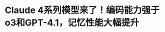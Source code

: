 <!DOCTYPE html>
<html lang="zh-CN">

<head>
    
<title>Claude 4系列模型来了！编码能力强于o3和GPT-4.1，记忆性能大幅提升_腾讯新闻</title>
<meta name="keywords" content="gpt-4.1,claude,openai,gpt,opus,sonnet,ant,编码,编程">
<meta name="description" content="当地时间5月22日消息，人工智能初创公司Anthropic在美国旧金山举办的首届开发者大会中发布两款Claude 4模型—Claude Opus 4和Claude Sonnet 4。      其中....">
<meta name="author" content="腾讯网">
<meta name="copyright" content="Copyright 1998 - 2025 Tencent. All Rights Reserved">
<meta property="og:type" content="news" />

<meta property="og:title" content="Claude 4系列模型来了！编码能力强于o3和GPT-4.1，记忆性能大幅提升_腾讯新闻" />
<meta property="og:description" content="当地时间5月22日消息，人工智能初创公司Anthropic在美国旧金山举办的首届开发者大会中发布两款Claude 4模型—Claude Opus 4和Claude Sonnet 4。      其中...." />
<meta property="og:url" content="https://news.qq.com/rain/a/20250523A01FEI00" />
<meta property="og:image" content="https://inews.gtimg.com/om_ls/OlQjplewLHJxX4PjglBckXUiMWguzrDo9ERoGYdU7b9lcAA_640330/0" />
<meta property="article:author" content="腾讯科技" />
<meta property="article:published_time" content="2025-05-23 06:54:24" />
<meta property="category" content="tech" />

<meta name="baidu-site-verification" content="jJeIJ5X7pP" />
    <meta charset="utf-8" />
<meta http-equiv="X-UA-Compatible" content="IE=Edge" />
<meta name="viewport" content="width=device-width, initial-scale=1, shrink-to-fit=no" />
<link rel="dns-prefetch" href="mat1.gtimg.com">
<link rel="dns-prefetch" href="i.news.qq.com">
<link rel="shortcut icon" href="https://mat1.gtimg.com/qqcdn/qqindex2021/favicon.ico">
<script nomodule="true" src="https://mat1.gtimg.com/qqcdn/qqindex2021/common-static/20240515201444/core3-37-1.min.js"></script>
<script>
  try {
    if (!window.IntersectionObserver) {
      var observerScript = document.createElement('script');
      observerScript.src = "https://mat1.gtimg.com/qqcdn/qqindex2021/common-static/20241024141058/intersection-observer-polyfill.js";
      document.head.appendChild(observerScript);
    }
  } catch (error) {}
</script>

<script>
  try {
    if (!Element.prototype.scrollTo) {
      var scrollScript = document.createElement('script');
      scrollScript.src = "https://mat1.gtimg.com/qqcdn/qqindex2021/common-static/20241025153001/scroll-behavior-polyfill.js";
      document.head.appendChild(scrollScript);
    }
  } catch (error) {}
</script>
<script>
  try {
    if ('scrollRestoration' in window.history) {
      window.history.scrollRestoration = 'manual';
    }
    window.isPcClient = Boolean(window.electron) && (
      window.navigator.userAgent.indexOf('pc-client') > 0 ||
      window.navigator.userAgent.indexOf('TencentNews') > 0
    );
  } catch {}
</script>
<script>
  try {
    if (window.isPcClient) {
      var bodyStyle = document.createElement('style');
      bodyStyle.innerText = 'body{ zoom: 0.95 }';
      document.head.appendChild(bodyStyle);
    }
  } catch {}
</script>
<script>
  window.DATA = {"url":"https://view.inews.qq.com/a/20250523A01FEI00","article_id":"20250523A01FEI00","article_type":"0","title":"Claude 4系列模型来了！编码能力强于o3和GPT-4.1，记忆性能大幅提升","desc":"当地时间5月22日消息，人工智能初创公司Anthropic在美国旧金山举办的首届开发者大会中发布两款Claude 4模型—Claude Opus 4和Claude Sonnet 4。      其中....","iNewsRecommendLevel":1,"abstract":"当地时间5月22日消息，人工智能初创公司Anthropic在美国旧金山举办的首届开发者大会中发布两款Claude 4模型—Claude Opus 4和Claude Sonnet 4。      其中....","catalog1":"tech","ad_channel_sign":"tech","introduction":"","media":"腾讯科技","media_id":"5540552","pubtime":"2025-05-23 06:54:24","comment_id":"8414112134","political":0,"cmsId":"20250523A01FEI00","cms_id":"20250523A01FEI00","closeAllAd":0,"closeAllFavorite":false,"originContent":{"directory":{"ai_list":null,"enable":1,"list":[{"desc":"推理革命重塑人工智能格局","link":"HPOS_0","sub_list":null},{"desc":"双模式架构平衡速度与深度","link":"HPOS_1","sub_list":null},{"desc":"升级Claude Code功能","link":"HPOS_2","sub_list":null},{"desc":"安全措施更为严格","link":"HPOS_3","sub_list":null}]},"key_points_show":["人工智能初创公司Anthropic发布Claude 4系列模型，具备分析大型数据集、执行长期任务和采取复杂行动的能力。","Claude Opus 4和Claude Sonnet 4分别面向付费和免费用户开放，针对编程任务进行了优化。","其中，Claude Opus 4在编码能力测试中获得72.5%的成绩，超越OpenAI的Codex和GPT-4.1。","此外，Claude 4系列模型在记忆性能方面取得重大突破，具备从文档提取关键信息、创建摘要文档的能力。","Anthropic正针对Claude Code功能进行升级，以实现与集成开发环境(IDE)的深度整合。"],"text":"\u003cdiv class=\"rich_media_content\"\u003e\u003c!--VIDEO_0--\u003e\u003cp type=\"desc\" style=\"color: rgb(136, 136, 136); font-size: 13px; line-height: 14px; margin-bottom: 22px; margin-top: 8px; text-align: center\"\u003eAI字幕快享版丨Anthropic首届开发者大会全程回放：Claude 4又给程序员提效了\u003c/p\u003e\u003cp\u003e\u003c!--AIPOS_0--\u003e当地时间5月22日消息，人工智能初创公司Anthropic在美国旧金山举办的首届开发者大会中发布两款Claude 4模型——Claude Opus 4和Claude Sonnet 4。\u003c/p\u003e\u003cp\u003e其中，Claude 4 Opus向付费Claude订阅用户开放，Claude Sonnet 4向免费和付费用户开放。\u003c/p\u003e\u003cp\u003e\u003c!--AIPOS_1--\u003eClaude 4系列模型具备分析大型数据集、执行长期任务和采取复杂行动的能力。这两款模型都针对编程任务进行了优化，非常适合编写和编辑代码。\u003c/p\u003e\u003cp\u003e在生产力赋能方面，Claude Opus 4通过深度学习用户风格特征，正在重构人机协作范式。该公司首席产品官迈克·克雷格透露，Claude Opus 4写作助手功能已突破技术瓶颈：“Opus 4的写作输出与本人风格具备不可区分性，目前完成了我90%的专业写作任务。” \u003c/p\u003e\u003cp\u003e\u003c!--AIPOS_2--\u003e在测试中，旗舰模型Claude Opus 4在测试中保持了近7个小时对复杂开源重构项目的专注能力。这项突破性进展标志着，\u003c!--SECURE_LINK_BEGIN_0--\u003e人工智能\u003c!--SECURE_LINK_END_0--\u003e从快速响应工具转变为能处理全天候项目的真正协作伙伴。\u003c/p\u003e\u003cp\u003e这项技术突破意义深远：\u003cstrong\u003e人工智能系统已具备承接从概念设计到完整落地的复杂软件工程项目能力，可在整个工作周期内保持上下文连贯性和专注度。\u003c/strong\u003e\u003c/p\u003e\u003cp data-exeditor-arbitrary-box=\"image-box\"\u003e\u003c!--IMG_0--\u003e\u003c/p\u003e\u003cp\u003eAnthropic联合创始人、首席科学家贾里德·卡普兰对此表示，该公司从去年底已停止对聊天机器人领域的投入，转而将研发资源集中投向提升Claude模型执行复杂任务的专业能力。 \u003c/p\u003e\u003cp\u003eClaude Sonnet 4作为Sonnet 3.7的“即插即用替代品”，在编码和数学方面相较于Anthropic之前的模型有所改进，并且能更精准地遵循指令。\u003c/p\u003e\u003cp style=\"text-align: center\" data-exeditor-arbitrary-box=\"image-box\"\u003e\u003c!--IMG_1--\u003e\u003c/p\u003e\u003cp data-exeditor-arbitrary-box=\"image-box\"\u003e\u003c!--IMG_2--\u003e\u003c/p\u003e\u003cp style=\"text-align: center\" class=\"qqnews_image_desc\"\u003e\u003cspan style=\"font-size: 14px\"\u003e\u003cspan style=\"color: rgb(102, 102, 102)\"\u003eClaude 4系列模型在编码与推理任务中的表现全面超越竞争对手 \u003c/span\u003e\u003c/span\u003e\u003c/p\u003e\u003cp\u003eAnthropic表示，Claude Opus 4模型在评估编码能力的SWE-Bench Verified基准测试中获得72.5%的成绩，超越\u003c!--SECURE_LINK_BEGIN_1--\u003eOpenAI\u003c!--SECURE_LINK_END_1--\u003e新发布的Codex，并且远超今年4月发布的GPT-4.1（当时得分为54.6%），这一突破性进展让Anthropic在竞争白热化的人工智能领域占据了重要位置。\u003c!--MID_AD_0--\u003e\u003c!--EOP_0--\u003e\u003c/p\u003e\u003c!--MID_ARTICLE_AD_0--\u003e\u003c!--PARAGRAPH_0--\u003e\u003cp\u003e此外，Anthropic还显著减少了模型在完成任务时试图走捷径或利用漏洞的行为。在某类AI智能体任务上，模型特别容易走捷径，但这次的两款新模型发生此类行为的概率，比Sonnet 3.7要低65%。\u003c/p\u003e\u003cp\u003e不过需要客观看待的是，技术优势具有领域局限性—虽然Claude Opus 4在编程能力测试中同时领先于谷歌的Gemini 2.5 Pro和OpenAI的o3及GPT-4.1，但在衡量多模态理解能力的MMMU评估，以及涉及博士级生物、物理、化学等学科难题的GPQA Diamond测试中，仍未突破OpenAI o3模型保持的领先水平。\u003c!--MID_AD_1--\u003e\u003c!--EOP_1--\u003e\u003c/p\u003e\u003c!--MID_ARTICLE_AD_1--\u003e\u003c!--PARAGRAPH_1--\u003e\u003cp\u003e\u003cstrong\u003e这反映出当前AI技术发展呈现明显的专业化分野特征，不同模型在不同应用场景下各有所长。\u003c/strong\u003e\u003c/p\u003e\u003cp\u003eClaude 4系列模型在Amazon Bedrock及Google Vertex AI平台上的收费标准如下：Opus 4每百万Token（输入/输出）收费为15美元/75美元，Sonnet 4为3美元/15美元。\u003c/p\u003e\u003ch2\u003e\u003c!--HPOS_0--\u003e\u003cstrong\u003e推理革命重塑人工智能格局\u003c/strong\u003e\u003c/h2\u003e\u003cp\u003e\u003c!--AIPOS_3--\u003e2025年人工智能产业全面转向推理模型开发。这些系统不仅仅是简单匹配训练数据模式，在回应前会系统化处理问题，通过模拟类人思维过程完成思考。\u003c/p\u003e\u003cp\u003eOpenAI于2024年12月通过”o”系列模型率先启动这场变革，随后谷歌推出具备实验性“深度思考”功能的Gemini 2.5 Pro5。\u003c!--VERTICAL_CARD_BEGIN_0--\u003eDeepSeek\u003c!--VERTICAL_CARD_END_0--\u003e的R1模型则以卓越问题解决能力和价格优势异军突起，意外抢占市场份额。\u003c/p\u003e\u003cp\u003e此次转型标志着人工智能应用范式的根本性进化。据Poe《2025春季AI模型使用趋势报告》显示，推理模型使用率在4个月内激增5倍，占所有AI交互比例从2%跃升至10%。用户正将人工智能视为复杂问题的思维伙伴，而非基础问答工具。\u003c/p\u003e\u003cp data-exeditor-arbitrary-box=\"image-box\"\u003e\u003c!--IMG_3--\u003e\u003c/p\u003e\u003cp style=\"text-align: center\" class=\"qqnews_image_desc\"\u003e\u003cspan style=\"font-size: 14px\"\u003e\u003cspan style=\"color: rgb(102, 102, 102)\"\u003e随着新型AI模型激发用户兴趣，2025年初推理类会话占比急剧攀升\u003c/span\u003e\u003c/span\u003e\u003c/p\u003e\u003cp\u003eClaude新模型通过将工具使用直接整合至推理过程实现突破。这种同步研究与推理的方式，相较传统系统先收集信息后分析的流程，更接近人类认知模式。在推理过程中暂停、获取数据并整合新发现的机制，创造了更自然高效的问题解决体验。\u003c/p\u003e\u003ch2\u003e\u003c!--HPOS_1--\u003e\u003cstrong\u003e双模式架构平衡速度与深度\u003c/strong\u003e\u003c/h2\u003e\u003cp\u003eAnthropic通过混合方法解决了人工智能用户体验中的长期痛点。\u003c/p\u003e\u003cp\u003eClaude 4系列模型在简单查询中提供近即时响应，对复杂问题则启动深度思考模式成功消除了早期推理模型在处理基础问题时产生的延迟卡顿。\u003c/p\u003e\u003cp\u003e这种双模式功能既保留了用户期待的即时交互体验，又能在需要时释放深度分析能力。系统根据任务复杂性动态分配算力资源，实现了早期推理模型难以企及的平衡状态。\u003c/p\u003e\u003cp\u003e记忆持久性是Claude 4系列的另一重大突破。这两款模型具备从文档提取关键信息、创建摘要文档的能力，并在获得授权后实现跨会话知识延续。\u003c/p\u003e\u003cp\u003e\u003cstrong\u003e此项能力攻克了长期制约AI应用的“记忆缺失”难题，使AI在需要持续数日或数周上下文关联的长期项目中真正发挥作用。\u003c/strong\u003e\u003c/p\u003e\u003cp\u003e这种技术实现方式与人类专家开发知识管理系统的方式类似，人工智能会自动将信息整理成适合未来检索的结构化格式。通过这种方式，Claude 4系列模型能够在长时间的互动过程中不断深化对复杂领域的理解。\u003c/p\u003e\u003cp data-exeditor-arbitrary-box=\"image-box\"\u003e\u003c!--IMG_4--\u003e\u003c/p\u003e\u003cp\u003e数月前，Anthropic在直播时演示Claude 3.7 Sonnet在《精灵宝可梦红》中的表现，致力于解决复杂任务场景下AI决策逻辑的理解与引导问题，这一探索对推进智能体技术具有关键意义。据该公司披露，Claude 4 Opus在《精灵宝可梦》游戏场景中展现出显著的迭代优势：以代理模式持续运行时长从初代的45分钟提升至24小时。\u003c!--MID_AD_2--\u003e\u003c!--EOP_2--\u003e\u003c/p\u003e\u003c!--MID_ARTICLE_AD_2--\u003e\u003c!--PARAGRAPH_2--\u003e\u003cp\u003e对比前代产品，Claude 4 Opus在长期记忆与任务规划维度实现突破：当识别到关卡需特定能力时，模型可通过为期两天的自主能力迭代再继续推进游戏。这证明了Claude 4 Opus在任务连贯性维持方面的技术跃升，为复杂工作流自动化场景提供了重要技术验证。\u003c/p\u003e\u003ch2\u003e\u003c!--HPOS_2--\u003e\u003cstrong\u003e升级Claude Code功能\u003c/strong\u003e\u003c/h2\u003e\u003cp\u003e为使模型更贴近程序员使用需求，Anthropic正在针对Claude Code功能进行升级。Claude Code允许开发者通过终端直接运行Anthropic模型执行特定任务，现已实现与集成开发环境（IDE）的深度整合，并推出软件开发工具包（SDK），使开发人员能将其与第三方应用程序对接。\u003c/p\u003e\u003cp\u003eAnthropic还发布了针对Microsoft VS Code、JetBrains系列IDE及GitHub的Claude Code扩展程序与连接器。其中GitHub连接器允许开发人员标记Claude Code以响应代码审查者的反馈意见，同时支持尝试修复代码中的错误或实施其他类型的自动化修改。\u003c!--MID_AD_3--\u003e\u003c!--EOP_3--\u003e\u003c/p\u003e\u003c!--MID_ARTICLE_AD_3--\u003e\u003c!--PARAGRAPH_3--\u003e\u003cp\u003eAI模型在生成高质量软件代码方面仍面临挑战。这类代码生成工具常因编程逻辑理解等核心能力的不足，导致生成的代码存在安全漏洞或错误。然而其提升编码效率的潜力，正推动企业和开发者加速将其融入工作流程。Anthropic对此有着清醒认知，并承诺将加快模型迭代频率。\u003c/p\u003e\u003cp\u003e这家AI初创公司在公告草案中表示：\u0026#34;我们正在转向更高频的模型更新节奏，通过持续不断的优化流，加快突破性功能落地客户侧的速度。这种模式通过持续优化增强模型能力，将助力用户保持技术领先地位。\u0026#34;\u003c/p\u003e\u003ch2\u003e\u003c!--HPOS_3--\u003e\u003cstrong\u003e安全措施更为严格\u003c/strong\u003e\u003c/h2\u003e\u003cp style=\"text-align: center\" class=\"qqnews_image_desc\"\u003e\u003cspan style=\"font-size: 14px\"\u003e\u003cspan style=\"color: rgb(102, 102, 102)\"\u003e\u003c!--IMG_5--\u003eAnthropic联合创始人、首席科学家贾里德·卡普兰\u003c/span\u003e\u003c/span\u003e\u003c/p\u003e\u003cp\u003eAnthropic联合创始人、首席科学家贾里德·卡普兰表示，在内部测试中，Claude Opus 4在指导新手制造生物武器方面比以往模型更为有效。他表示：“你可以尝试合成类似新冠或更危险版本的流感病毒—基本上，我们的模型表明这可能是可能的。”\u003c/p\u003e\u003cp\u003e\u003c!--AIPOS_4--\u003e正因为如此，Claude Opus 4是在比以往任何Anthropic模型都更严格的安全措施下发布的。这些措施—在内部称为人工智能安全等级3或“ASL-3”——用于对具备基础 STEM（科学、技术、工程和数学）背景的个人。在他们获取、制造或部署涉及化学、生物或核武器相关能力的AI系统时，Anthropic将会采取措施加以限制，以检测和拒绝特定类型的有害行为。（文/腾讯科技特约编译 无忌）\u003c!--MID_AD_4--\u003e\u003c!--EOP_4--\u003e\u003c/p\u003e\u003c!--MID_ARTICLE_AD_4--\u003e\u003c!--PARAGRAPH_4--\u003e\u003cdiv type=\"x-list_link\" class=\"qqnews_list_link\" style=\"background-color: #F7F7F7; border-radius: 5px; margin-bottom: 24px; padding: 20px 16px 24px 16px; position: relative; text-align: left\"\u003e\u003cdiv style=\"margin-bottom: 20px\"\u003e\u003cspan style=\"background-image: url(\u0026#39;https://new.inews.gtimg.com/tnews/1d01add9-7272-4aa6-8fa3-af6beaeb5038/icon-day.png\u0026#39;); background-size: cover; display: inline-block; height: 18px; margin-right: 2px; position: relative; top: 3px; width: 18px\"\u003e\u003c/span\u003e\u003cspan style=\"font-size: 16px; font-weight: 600; letter-spacing: 0px; line-height: 16px; text-align: justified\"\u003e相关阅读\u003c/span\u003e\u003c/div\u003e\u003cp class=\"link_list\"\u003e\u003c!--LINK_0--\u003e\u003c/p\u003e\u003c/div\u003e\u003cdiv powered-by=\"qqnews_ex-editor\"\u003e\u003c/div\u003e\u003cstyle\u003e.rich_media_content{--news-tabel-th-night-color: #444444;--news-font-day-color: #333;--news-font-night-color: #d9d9d9;--news-bottom-distance: 22px}.rich_media_content p:not([data-exeditor-arbitrary-box=image-box]){letter-spacing:.5px;line-height:30px;margin-bottom:var(--news-bottom-distance);word-wrap:break-word}.rich_media_content{color:var(--news-font-day-color);font-size:18px}@media(prefers-color-scheme:dark){body:not([data-weui-theme=light]):not([dark-mode-disable=true]) .rich_media_content p:not([data-exeditor-arbitrary-box=image-box]){letter-spacing:.5px;line-height:30px;margin-bottom:var(--news-bottom-distance);word-wrap:break-word}body:not([data-weui-theme=light]):not([dark-mode-disable=true]) .rich_media_content{color:var(--news-font-night-color)}}.data_color_scheme_dark .rich_media_content p:not([data-exeditor-arbitrary-box=image-box]){letter-spacing:.5px;line-height:30px;margin-bottom:var(--news-bottom-distance);word-wrap:break-word}.data_color_scheme_dark .rich_media_content{color:var(--news-font-night-color)}.data_color_scheme_dark .rich_media_content{font-size:18px}.rich_media_content p[data-exeditor-arbitrary-box=image-box]{margin-bottom:11px}.rich_media_content\u003ediv:not(.qnt-video),.rich_media_content\u003esection{margin-bottom:var(--news-bottom-distance)}.rich_media_content hr{margin-bottom:var(--news-bottom-distance)}.rich_media_content .link_list{margin:0;margin-top:20px;min-height:0!important}.rich_media_content blockquote{background:#f9f9f9;border-left:6px solid #ccc;margin:1.5em 10px;padding:.5em 10px}.rich_media_content blockquote p{margin-bottom:0!important}.data_color_scheme_dark .rich_media_content blockquote{background:#323232}@media(prefers-color-scheme:dark){body:not([data-weui-theme=light]):not([dark-mode-disable=true]) .rich_media_content blockquote{background:#323232}}.rich_media_content ol[data-ex-list]{--ol-start: 1;--ol-list-style-type: decimal;list-style-type:none;counter-reset:olCounter calc(var(--ol-start,1) - 1);position:relative}.rich_media_content ol[data-ex-list]\u003eli\u003e:first-child::before{content:counter(olCounter,var(--ol-list-style-type)) '. ';counter-increment:olCounter;font-variant-numeric:tabular-nums;display:inline-block}.rich_media_content ul[data-ex-list]{--ul-list-style-type: circle;list-style-type:none;position:relative}.rich_media_content ul[data-ex-list].nonUnicode-list-style-type\u003eli\u003e:first-child::before{content:var(--ul-list-style-type) ' ';font-variant-numeric:tabular-nums;display:inline-block;transform:scale(0.5)}.rich_media_content ul[data-ex-list].unicode-list-style-type\u003eli\u003e:first-child::before{content:var(--ul-list-style-type) ' ';font-variant-numeric:tabular-nums;display:inline-block;transform:scale(0.8)}.rich_media_content ol:not([data-ex-list]){padding-left:revert}.rich_media_content ul:not([data-ex-list]){padding-left:revert}.rich_media_content table{display:table;border-collapse:collapse;margin-bottom:var(--news-bottom-distance)}.rich_media_content table th,.rich_media_content table td{word-wrap:break-word;border:1px solid #ddd;white-space:nowrap;padding:2px 5px}.rich_media_content table th{font-weight:700;background-color:#f0f0f0;text-align:left}.rich_media_content table p{margin-bottom:0!important}.data_color_scheme_dark .rich_media_content table th{background:var(--news-tabel-th-night-color)}@media(prefers-color-scheme:dark){body:not([data-weui-theme=light]):not([dark-mode-disable=true]) .rich_media_content table th{background:var(--news-tabel-th-night-color)}}.rich_media_content .qqnews_image_desc,.rich_media_content p[type=om-image-desc]{line-height:20px!important;text-align:center!important;font-size:14px!important;color:#666!important}.rich_media_content div[data-exeditor-arbitrary-box=wrap]:not([data-exeditor-arbitrary-box-special-style]){max-width:100%}.rich_media_content .qqnews-content{--wmfont: 0;--wmcolor: transparent;font-size:var(--wmfont);color:var(--wmcolor);line-height:var(--wmfont)!important;margin-bottom:var(--wmfont)!important}.rich_media_content .qqnews_sign_emphasis{background:#f7f7f7}.rich_media_content .qqnews_sign_emphasis ol{word-wrap:break-word;border:none;color:#5c5c5c;line-height:28px;list-style:none;margin:14px 0 6px;padding:16px 15px 4px}.rich_media_content .qqnews_sign_emphasis p{margin-bottom:12px!important}.rich_media_content .qqnews_sign_emphasis ol\u003eli\u003ep{padding-left:30px}.rich_media_content .qqnews_sign_emphasis ol\u003eli{list-style:none}.rich_media_content .qqnews_sign_emphasis ol\u003eli\u003ep:first-child::before{margin-left:-30px;content:counter(olCounter,decimal) ''!important;counter-increment:olCounter!important;font-variant-numeric:tabular-nums!important;background:#37f;border-radius:2px;color:#fff;font-size:15px;font-style:normal;text-align:center;line-height:18px;width:18px;height:18px;margin-right:12px;position:relative;top:-1px}.data_color_scheme_dark .rich_media_content .qqnews_sign_emphasis{background:#262626}.data_color_scheme_dark .rich_media_content .qqnews_sign_emphasis ol\u003eli\u003ep{color:#a9a9a9}@media(prefers-color-scheme:dark){body:not([data-weui-theme=light]):not([dark-mode-disable=true]) .rich_media_content .qqnews_sign_emphasis{background:#262626}body:not([data-weui-theme=light]):not([dark-mode-disable=true]) .rich_media_content .qqnews_sign_emphasis ol\u003eli\u003ep{color:#a9a9a9}}.rich_media_content h1,.rich_media_content h2,.rich_media_content h3,.rich_media_content h4,.rich_media_content h5,.rich_media_content h6{margin-bottom:var(--news-bottom-distance);font-weight:700}.rich_media_content h1{font-size:20px}.rich_media_content h2,.rich_media_content h3{font-size:19px}.rich_media_content h4,.rich_media_content h5,.rich_media_content h6{font-size:18px}.rich_media_content li:empty{display:none}.rich_media_content ul,.rich_media_content ol{margin-bottom:var(--news-bottom-distance)}.rich_media_content div\u003ep:only-child{margin-bottom:0!important}.rich_media_content .cms-cke-widget-title-wrap p{margin-bottom:0!important}\u003c/style\u003e\u003c/div\u003e","version":"v2"},"originAttribute":{"IMG_0":{"bigOrigUrl":"https://inews.gtimg.com/news_bt/OOIvXI4oqHAxo8cszeNhCjqaOlA53UeYXl_0oi0HOIbtsAA/0","compressUrl":"https://inews.gtimg.com/news_bt/OOIvXI4oqHAxo8cszeNhCjqaOlA53UeYXl_0oi0HOIbtsAA/641","desc":"","fullPic":"1","height":421,"imgurl0":"https://inews.gtimg.com/news_bt/OOIvXI4oqHAxo8cszeNhCjqaOlA53UeYXl_0oi0HOIbtsAA/0","imgurl1000":"https://inews.gtimg.com/news_bt/OOIvXI4oqHAxo8cszeNhCjqaOlA53UeYXl_0oi0HOIbtsAA/1000","islong":0,"origUrl":"https://inews.gtimg.com/news_bt/OOIvXI4oqHAxo8cszeNhCjqaOlA53UeYXl_0oi0HOIbtsAA/641","size":117,"style":"display: inline-block; max-width: 100%; width: 1470px","thumb":"https://inews.gtimg.com/news_bt/OOIvXI4oqHAxo8cszeNhCjqaOlA53UeYXl_0oi0HOIbtsAA_181x181s/0","url":"https://inews.gtimg.com/news_bt/OOIvXI4oqHAxo8cszeNhCjqaOlA53UeYXl_0oi0HOIbtsAA/641","width":641},"IMG_1":{"bigOrigUrl":"https://inews.gtimg.com/news_bt/OkJEVPeeGew0dD1H00qRKqmS4FpJAeCeTgLyV5tgTraF4AA/0","compressUrl":"https://inews.gtimg.com/news_bt/OkJEVPeeGew0dD1H00qRKqmS4FpJAeCeTgLyV5tgTraF4AA/641","desc":"","fullPic":"1","height":641,"imgurl0":"https://inews.gtimg.com/news_bt/OkJEVPeeGew0dD1H00qRKqmS4FpJAeCeTgLyV5tgTraF4AA/0","imgurl1000":"https://inews.gtimg.com/news_bt/OkJEVPeeGew0dD1H00qRKqmS4FpJAeCeTgLyV5tgTraF4AA/1000","islong":0,"origUrl":"https://inews.gtimg.com/news_bt/OkJEVPeeGew0dD1H00qRKqmS4FpJAeCeTgLyV5tgTraF4AA/641","size":388,"style":"display: inline-block; max-width: 100%; width: 1080px","thumb":"https://inews.gtimg.com/news_bt/OkJEVPeeGew0dD1H00qRKqmS4FpJAeCeTgLyV5tgTraF4AA_181x181s/0","url":"https://inews.gtimg.com/news_bt/OkJEVPeeGew0dD1H00qRKqmS4FpJAeCeTgLyV5tgTraF4AA/641","width":641},"IMG_2":{"bigOrigUrl":"https://inews.gtimg.com/news_bt/OdkGDGURbED_XgL7u5RQQALrM4v_fnNsBidMqnKVf54MEAA/0","compressUrl":"https://inews.gtimg.com/news_bt/OdkGDGURbED_XgL7u5RQQALrM4v_fnNsBidMqnKVf54MEAA/641","desc":"","fullPic":"1","height":385,"imgurl0":"https://inews.gtimg.com/news_bt/OdkGDGURbED_XgL7u5RQQALrM4v_fnNsBidMqnKVf54MEAA/0","imgurl1000":"https://inews.gtimg.com/news_bt/OdkGDGURbED_XgL7u5RQQALrM4v_fnNsBidMqnKVf54MEAA/1000","islong":0,"origUrl":"https://inews.gtimg.com/news_bt/OdkGDGURbED_XgL7u5RQQALrM4v_fnNsBidMqnKVf54MEAA/641","size":373,"style":"display: inline-block; max-width: 100%; width: 1800px","thumb":"https://inews.gtimg.com/news_bt/OdkGDGURbED_XgL7u5RQQALrM4v_fnNsBidMqnKVf54MEAA_181x181s/0","url":"https://inews.gtimg.com/news_bt/OdkGDGURbED_XgL7u5RQQALrM4v_fnNsBidMqnKVf54MEAA/641","width":641},"IMG_3":{"bigOrigUrl":"https://inews.gtimg.com/news_bt/OSI2vQaC1thCCWYKJy88XW8oEV0EqDhQoa4Em7seZ8m7QAA/0","compressUrl":"https://inews.gtimg.com/news_bt/OSI2vQaC1thCCWYKJy88XW8oEV0EqDhQoa4Em7seZ8m7QAA/641","desc":"","fullPic":"1","height":351,"imgurl0":"https://inews.gtimg.com/news_bt/OSI2vQaC1thCCWYKJy88XW8oEV0EqDhQoa4Em7seZ8m7QAA/0","imgurl1000":"https://inews.gtimg.com/news_bt/OSI2vQaC1thCCWYKJy88XW8oEV0EqDhQoa4Em7seZ8m7QAA/1000","islong":0,"origUrl":"https://inews.gtimg.com/news_bt/OSI2vQaC1thCCWYKJy88XW8oEV0EqDhQoa4Em7seZ8m7QAA/641","size":79,"style":"display: inline-block; max-width: 100%; width: 1226px","thumb":"https://inews.gtimg.com/news_bt/OSI2vQaC1thCCWYKJy88XW8oEV0EqDhQoa4Em7seZ8m7QAA_181x181s/0","url":"https://inews.gtimg.com/news_bt/OSI2vQaC1thCCWYKJy88XW8oEV0EqDhQoa4Em7seZ8m7QAA/641","width":641},"IMG_4":{"bigOrigUrl":"https://inews.gtimg.com/news_bt/OLM-LO_Ke0y_-RYUYAAoPrMuC6COIvhObkaA41_NdLgqsAA/0","compressUrl":"https://inews.gtimg.com/news_bt/OLM-LO_Ke0y_-RYUYAAoPrMuC6COIvhObkaA41_NdLgqsAA/641","desc":"","fullPic":"1","height":706,"imgurl0":"https://inews.gtimg.com/news_bt/OLM-LO_Ke0y_-RYUYAAoPrMuC6COIvhObkaA41_NdLgqsAA/0","imgurl1000":"https://inews.gtimg.com/news_bt/OLM-LO_Ke0y_-RYUYAAoPrMuC6COIvhObkaA41_NdLgqsAA/1000","islong":0,"origUrl":"https://inews.gtimg.com/news_bt/OLM-LO_Ke0y_-RYUYAAoPrMuC6COIvhObkaA41_NdLgqsAA/641","size":533,"style":"display: inline-block; max-width: 100%; width: 1252px","thumb":"https://inews.gtimg.com/news_bt/OLM-LO_Ke0y_-RYUYAAoPrMuC6COIvhObkaA41_NdLgqsAA_181x181s/0","url":"https://inews.gtimg.com/news_bt/OLM-LO_Ke0y_-RYUYAAoPrMuC6COIvhObkaA41_NdLgqsAA/641","width":641},"IMG_5":{"bigOrigUrl":"https://inews.gtimg.com/news_bt/OzQqysl1RdO8gQBqGQy7AKksiK7yk-3Agau5rwOQn77t0AA/0","compressUrl":"https://inews.gtimg.com/news_bt/OzQqysl1RdO8gQBqGQy7AKksiK7yk-3Agau5rwOQn77t0AA/641","desc":"","fullPic":"1","height":355,"imgurl0":"https://inews.gtimg.com/news_bt/OzQqysl1RdO8gQBqGQy7AKksiK7yk-3Agau5rwOQn77t0AA/0","imgurl1000":"https://inews.gtimg.com/news_bt/OzQqysl1RdO8gQBqGQy7AKksiK7yk-3Agau5rwOQn77t0AA/1000","islong":0,"origUrl":"https://inews.gtimg.com/news_bt/OzQqysl1RdO8gQBqGQy7AKksiK7yk-3Agau5rwOQn77t0AA/641","size":103,"style":"display: inline-block; max-width: 100%; width: 1468px","thumb":"https://inews.gtimg.com/news_bt/OzQqysl1RdO8gQBqGQy7AKksiK7yk-3Agau5rwOQn77t0AA_181x181s/0","url":"https://inews.gtimg.com/news_bt/OzQqysl1RdO8gQBqGQy7AKksiK7yk-3Agau5rwOQn77t0AA/641","width":641},"LINK_0":{"articletype":"0","enable":"1","id":"20250523A01CLN00","showTitle":"地表最强编程AI诞生！Claude 4连续自动编程7小时，实测细节惊艳程序员","timestamp":1747952332,"title":"地表最强编程AI诞生！Claude 4连续自动编程7小时，实测细节惊艳程序员","url":"https://view.inews.qq.com/a/20250523A01CLN00"},"VERTICAL_CARD_BEGIN_0":{"a_version":"21_android_7.4.57","desc":"DeepSeek","detail_url":"qqnews://article_9528?act=ai_chat\u0026vertical_card_type=ai\u0026vertical_card_desc=DeepSeek\u0026a_version=21_android_7.4.57\u0026i_version=11.0_qqnews_7.4.70","i_version":"11.0_qqnews_7.4.70","previous_context":"模式，在回应前会系统化处理问题，通过模拟类人思维过程完成思考。OpenAI于2024年12月通过”o”系列模型率先启动这场变革，随后谷歌推出具备实验性“深度思考”功能的Gemini 2.5 Pro5。","subsequent_context":"的R1模型则以卓越问题解决能力和价格优势异军突起，意外抢占市场份额。此次转型标志着人工智能应用范式的根本性进化。据Poe《2025春季AI模型使用趋势报告》显示，推理模型使用率在4个月内激增5倍，占所","type":"ai","url":"qqnews://article_9528?act=ai_chat\u0026vertical_card_type=ai\u0026vertical_card_desc=DeepSeek\u0026jumpinfo=%7B%22scene%22%3A%22algo_scribe_words%22%2C%22sentence%22%3A%22DeepSeek%22%2C%22sentenceContext%22%3A%22%E6%A8%A1%E5%BC%8F%EF%BC%8C%E5%9C%A8%E5%9B%9E%E5%BA%94%E5%89%8D%E4%BC%9A%E7%B3%BB%E7%BB%9F%E5%8C%96%E5%A4%84%E7%90%86%E9%97%AE%E9%A2%98%EF%BC%8C%E9%80%9A%E8%BF%87%E6%A8%A1%E6%8B%9F%E7%B1%BB%E4%BA%BA%E6%80%9D%E7%BB%B4%E8%BF%87%E7%A8%8B%E5%AE%8C%E6%88%90%E6%80%9D%E8%80%83%E3%80%82OpenAI%E4%BA%8E2024%E5%B9%B412%E6%9C%88%E9%80%9A%E8%BF%87%E2%80%9Do%E2%80%9D%E7%B3%BB%E5%88%97%E6%A8%A1%E5%9E%8B%E7%8E%87%E5%85%88%E5%90%AF%E5%8A%A8%E8%BF%99%E5%9C%BA%E5%8F%98%E9%9D%A9%EF%BC%8C%E9%9A%8F%E5%90%8E%E8%B0%B7%E6%AD%8C%E6%8E%A8%E5%87%BA%E5%85%B7%E5%A4%87%E5%AE%9E%E9%AA%8C%E6%80%A7%E2%80%9C%E6%B7%B1%E5%BA%A6%E6%80%9D%E8%80%83%E2%80%9D%E5%8A%9F%E8%83%BD%E7%9A%84Gemini+2.5+Pro5%E3%80%82%7BDeepSeek%7D%E7%9A%84R1%E6%A8%A1%E5%9E%8B%E5%88%99%E4%BB%A5%E5%8D%93%E8%B6%8A%E9%97%AE%E9%A2%98%E8%A7%A3%E5%86%B3%E8%83%BD%E5%8A%9B%E5%92%8C%E4%BB%B7%E6%A0%BC%E4%BC%98%E5%8A%BF%E5%BC%82%E5%86%9B%E7%AA%81%E8%B5%B7%EF%BC%8C%E6%84%8F%E5%A4%96%E6%8A%A2%E5%8D%A0%E5%B8%82%E5%9C%BA%E4%BB%BD%E9%A2%9D%E3%80%82%E6%AD%A4%E6%AC%A1%E8%BD%AC%E5%9E%8B%E6%A0%87%E5%BF%97%E7%9D%80%E4%BA%BA%E5%B7%A5%E6%99%BA%E8%83%BD%E5%BA%94%E7%94%A8%E8%8C%83%E5%BC%8F%E7%9A%84%E6%A0%B9%E6%9C%AC%E6%80%A7%E8%BF%9B%E5%8C%96%E3%80%82%E6%8D%AEPoe%E3%80%8A2025%E6%98%A5%E5%AD%A3AI%E6%A8%A1%E5%9E%8B%E4%BD%BF%E7%94%A8%E8%B6%8B%E5%8A%BF%E6%8A%A5%E5%91%8A%E3%80%8B%E6%98%BE%E7%A4%BA%EF%BC%8C%E6%8E%A8%E7%90%86%E6%A8%A1%E5%9E%8B%E4%BD%BF%E7%94%A8%E7%8E%87%E5%9C%A84%E4%B8%AA%E6%9C%88%E5%86%85%E6%BF%80%E5%A2%9E5%E5%80%8D%EF%BC%8C%E5%8D%A0%E6%89%80%22%2C%22source%22%3A%22article_sharepage_scribewords%22%7D","urls":{"qqcom":{"pc_url":"qqnews://article_9528?act=ai_chat\u0026vertical_card_type=ai\u0026vertical_card_desc=DeepSeek\u0026jumpinfo=%7B%22scene%22%3A%22algo_scribe_words%22%2C%22sentence%22%3A%22DeepSeek%22%2C%22sentenceContext%22%3A%22%E6%A8%A1%E5%BC%8F%EF%BC%8C%E5%9C%A8%E5%9B%9E%E5%BA%94%E5%89%8D%E4%BC%9A%E7%B3%BB%E7%BB%9F%E5%8C%96%E5%A4%84%E7%90%86%E9%97%AE%E9%A2%98%EF%BC%8C%E9%80%9A%E8%BF%87%E6%A8%A1%E6%8B%9F%E7%B1%BB%E4%BA%BA%E6%80%9D%E7%BB%B4%E8%BF%87%E7%A8%8B%E5%AE%8C%E6%88%90%E6%80%9D%E8%80%83%E3%80%82OpenAI%E4%BA%8E2024%E5%B9%B412%E6%9C%88%E9%80%9A%E8%BF%87%E2%80%9Do%E2%80%9D%E7%B3%BB%E5%88%97%E6%A8%A1%E5%9E%8B%E7%8E%87%E5%85%88%E5%90%AF%E5%8A%A8%E8%BF%99%E5%9C%BA%E5%8F%98%E9%9D%A9%EF%BC%8C%E9%9A%8F%E5%90%8E%E8%B0%B7%E6%AD%8C%E6%8E%A8%E5%87%BA%E5%85%B7%E5%A4%87%E5%AE%9E%E9%AA%8C%E6%80%A7%E2%80%9C%E6%B7%B1%E5%BA%A6%E6%80%9D%E8%80%83%E2%80%9D%E5%8A%9F%E8%83%BD%E7%9A%84Gemini+2.5+Pro5%E3%80%82%7BDeepSeek%7D%E7%9A%84R1%E6%A8%A1%E5%9E%8B%E5%88%99%E4%BB%A5%E5%8D%93%E8%B6%8A%E9%97%AE%E9%A2%98%E8%A7%A3%E5%86%B3%E8%83%BD%E5%8A%9B%E5%92%8C%E4%BB%B7%E6%A0%BC%E4%BC%98%E5%8A%BF%E5%BC%82%E5%86%9B%E7%AA%81%E8%B5%B7%EF%BC%8C%E6%84%8F%E5%A4%96%E6%8A%A2%E5%8D%A0%E5%B8%82%E5%9C%BA%E4%BB%BD%E9%A2%9D%E3%80%82%E6%AD%A4%E6%AC%A1%E8%BD%AC%E5%9E%8B%E6%A0%87%E5%BF%97%E7%9D%80%E4%BA%BA%E5%B7%A5%E6%99%BA%E8%83%BD%E5%BA%94%E7%94%A8%E8%8C%83%E5%BC%8F%E7%9A%84%E6%A0%B9%E6%9C%AC%E6%80%A7%E8%BF%9B%E5%8C%96%E3%80%82%E6%8D%AEPoe%E3%80%8A2025%E6%98%A5%E5%AD%A3AI%E6%A8%A1%E5%9E%8B%E4%BD%BF%E7%94%A8%E8%B6%8B%E5%8A%BF%E6%8A%A5%E5%91%8A%E3%80%8B%E6%98%BE%E7%A4%BA%EF%BC%8C%E6%8E%A8%E7%90%86%E6%A8%A1%E5%9E%8B%E4%BD%BF%E7%94%A8%E7%8E%87%E5%9C%A84%E4%B8%AA%E6%9C%88%E5%86%85%E6%BF%80%E5%A2%9E5%E5%80%8D%EF%BC%8C%E5%8D%A0%E6%89%80%22%2C%22source%22%3A%22article_sharepage_scribewords%22%7D"},"web":{"h5_url":"qqnews://article_9528?act=ai_chat\u0026vertical_card_type=ai\u0026vertical_card_desc=DeepSeek\u0026jumpinfo=%7B%22scene%22%3A%22algo_scribe_words%22%2C%22sentence%22%3A%22DeepSeek%22%2C%22sentenceContext%22%3A%22%E6%A8%A1%E5%BC%8F%EF%BC%8C%E5%9C%A8%E5%9B%9E%E5%BA%94%E5%89%8D%E4%BC%9A%E7%B3%BB%E7%BB%9F%E5%8C%96%E5%A4%84%E7%90%86%E9%97%AE%E9%A2%98%EF%BC%8C%E9%80%9A%E8%BF%87%E6%A8%A1%E6%8B%9F%E7%B1%BB%E4%BA%BA%E6%80%9D%E7%BB%B4%E8%BF%87%E7%A8%8B%E5%AE%8C%E6%88%90%E6%80%9D%E8%80%83%E3%80%82OpenAI%E4%BA%8E2024%E5%B9%B412%E6%9C%88%E9%80%9A%E8%BF%87%E2%80%9Do%E2%80%9D%E7%B3%BB%E5%88%97%E6%A8%A1%E5%9E%8B%E7%8E%87%E5%85%88%E5%90%AF%E5%8A%A8%E8%BF%99%E5%9C%BA%E5%8F%98%E9%9D%A9%EF%BC%8C%E9%9A%8F%E5%90%8E%E8%B0%B7%E6%AD%8C%E6%8E%A8%E5%87%BA%E5%85%B7%E5%A4%87%E5%AE%9E%E9%AA%8C%E6%80%A7%E2%80%9C%E6%B7%B1%E5%BA%A6%E6%80%9D%E8%80%83%E2%80%9D%E5%8A%9F%E8%83%BD%E7%9A%84Gemini+2.5+Pro5%E3%80%82%7BDeepSeek%7D%E7%9A%84R1%E6%A8%A1%E5%9E%8B%E5%88%99%E4%BB%A5%E5%8D%93%E8%B6%8A%E9%97%AE%E9%A2%98%E8%A7%A3%E5%86%B3%E8%83%BD%E5%8A%9B%E5%92%8C%E4%BB%B7%E6%A0%BC%E4%BC%98%E5%8A%BF%E5%BC%82%E5%86%9B%E7%AA%81%E8%B5%B7%EF%BC%8C%E6%84%8F%E5%A4%96%E6%8A%A2%E5%8D%A0%E5%B8%82%E5%9C%BA%E4%BB%BD%E9%A2%9D%E3%80%82%E6%AD%A4%E6%AC%A1%E8%BD%AC%E5%9E%8B%E6%A0%87%E5%BF%97%E7%9D%80%E4%BA%BA%E5%B7%A5%E6%99%BA%E8%83%BD%E5%BA%94%E7%94%A8%E8%8C%83%E5%BC%8F%E7%9A%84%E6%A0%B9%E6%9C%AC%E6%80%A7%E8%BF%9B%E5%8C%96%E3%80%82%E6%8D%AEPoe%E3%80%8A2025%E6%98%A5%E5%AD%A3AI%E6%A8%A1%E5%9E%8B%E4%BD%BF%E7%94%A8%E8%B6%8B%E5%8A%BF%E6%8A%A5%E5%91%8A%E3%80%8B%E6%98%BE%E7%A4%BA%EF%BC%8C%E6%8E%A8%E7%90%86%E6%A8%A1%E5%9E%8B%E4%BD%BF%E7%94%A8%E7%8E%87%E5%9C%A84%E4%B8%AA%E6%9C%88%E5%86%85%E6%BF%80%E5%A2%9E5%E5%80%8D%EF%BC%8C%E5%8D%A0%E6%89%80%22%2C%22source%22%3A%22article_sharepage_scribewords%22%7D"}}},"VERTICAL_CARD_END_0":{"show_type":"6"},"VIDEO_0":{"asDownloader":"","asSensitiveNormal":"","aspect":"","card":{"chlid":"5540552","chlname":"腾讯科技","desc":"腾讯新闻旗下腾讯科技官方账号，在这里读懂科技！","icon":"http://inews.gtimg.com/newsapp_ls/0/14332262234_200200/0","msgEntry":1,"uin":"ec62f28de666888ab91bdc47fb314e166d","update_frequency":"0","vip_desc":"腾讯新闻科技频道官方账号","vip_icon_night":"https://inews.gtimg.com/newsapp_bt/0/1128171011183_4151/0","vip_place":"left","vip_type":"20006","vip_icon":"https://inews.gtimg.com/newsapp_bt/0/1128164013310_1586/0","vip_type_new":"20006","suid":"8QMZ3XxU64wZuTw=","liveInfo":{"roomID":"1450245522","roomStatus":"2","cms_id":"RLV2025051303540800","article_type":"102"},"cpLevel":1},"desc":"","duration":"01:12:03","height":360,"id":"20250523V033IR00","img":"https://puui.qpic.cn/vpic_cover/r11476mzmze/r11476mzmze_hz.jpg/0","jumpword":"","playmode":1,"playurl":"http://inews.qq.com/webVideo?vid=r11476mzmze\u0026img=https%3A%2F%2Fpuui.qpic.cn%2Fvpic_cover%2Fr11476mzmze%2Fr11476mzmze_hz.jpg%2F0\u0026appver=16.7.1_qqcom_7.2.40","screenType":-1,"style":"","title":"AI字幕快享版丨Anthropic首届开发者大会全程回放：Claude 4又给程序员提效了","vid":"r11476mzmze","videosourcetype":1,"width":640}},"selfDeclare":{},"userAddress":"北京","card":{"chlid":"5540552","chlname":"腾讯科技","desc":"腾讯新闻旗下腾讯科技官方账号，在这里读懂科技！","icon":"http://inews.gtimg.com/newsapp_ls/0/14332262234_200200/0","msgEntry":1,"uin":"ec62f28de666888ab91bdc47fb314e166d","update_frequency":"0","vip_desc":"腾讯新闻科技频道官方账号","vip_icon_night":"https://inews.gtimg.com/newsapp_bt/0/1128171011183_4151/0","vip_place":"left","vip_type":"20006","vip_icon":"https://inews.gtimg.com/newsapp_bt/0/1128164013310_1586/0","vip_type_new":"20006","suid":"8QMZ3XxU64wZuTw=","liveInfo":{"roomID":"1450245522","roomStatus":"2","cms_id":"RLV2025051303540800","article_type":"102"},"cpLevel":1},"interationCount":{"like":6,"collect":17,"share":30},"payment_info":{"is_free_to_read":0,"need_pay":0,"pay_type":"","text_free_percent":0},"article_is_pay":false,"payment_column_info_v1":{"is_column_pay":false,"read_count_all":0},"tag_info_item":null,"contentWordsNum":2728,"extraProperty":{"FeedbackDetailDisableInsert":0,"zanSkinType":""},"relateWelfare":{},"aiSwitch":true,"isOversize":false,"videoArr":[]};
</script>
<script>
  window.channelInfo = {"channelConfig":{"channelNav":[{"_auto_id":"1","active_alien_img":"","alien_img":"","channel_id":"news_news_home","is_local":"0","link":"https://www.qq.com","name_cn":"首页","name_en":"home"},{"_auto_id":"2","active_alien_img":"","alien_img":"","channel_id":"news_news_top","is_local":"0","link":"","name_cn":"要闻","name_en":"news"},{"_auto_id":"4","active_alien_img":"","alien_img":"","channel_id":"news_news_bj","is_local":"1","link":"","name_cn":"北京","name_en":"bj"},{"_auto_id":"5","active_alien_img":"","alien_img":"","channel_id":"news_news_finance","is_local":"0","link":"","name_cn":"财经","name_en":"finance"},{"_auto_id":"6","active_alien_img":"","alien_img":"","channel_id":"news_news_tech","is_local":"0","link":"","name_cn":"科技","name_en":"tech"},{"_auto_id":"7","active_alien_img":"","alien_img":"","channel_id":"tv","is_local":"0","link":"https://v.qq.com/channel/tv/?ptag=qqnews","name_cn":"电视剧","name_en":"tv"},{"_auto_id":"8","active_alien_img":"","alien_img":"","channel_id":"news_news_qa","is_local":"0","link":"","name_cn":"热问","name_en":"qa"},{"_auto_id":"9","active_alien_img":"","alien_img":"","channel_id":"news_news_ent","is_local":"0","link":"","name_cn":"娱乐","name_en":"ent"},{"_auto_id":"10","active_alien_img":"","alien_img":"","channel_id":"variety","is_local":"0","link":"https://v.qq.com/channel/variety/?ptag=qqnews","name_cn":"综艺","name_en":"variety"},{"_auto_id":"11","active_alien_img":"","alien_img":"","channel_id":"news_news_sports","is_local":"0","link":"","name_cn":"体育","name_en":"sports"},{"_auto_id":"13","active_alien_img":"","alien_img":"","channel_id":"news_news_nba","is_local":"0","link":"","name_cn":"NBA","name_en":"nba"},{"_auto_id":"14","active_alien_img":"","alien_img":"","channel_id":"news_news_world","is_local":"0","link":"","name_cn":"国际","name_en":"world"},{"_auto_id":"15","active_alien_img":"","alien_img":"","channel_id":"news_news_mil","is_local":"0","link":"","name_cn":"军事","name_en":"milite"},{"_auto_id":"16","active_alien_img":"","alien_img":"","channel_id":"news_news_auto","is_local":"0","link":"","name_cn":"汽车","name_en":"auto"},{"_auto_id":"17","active_alien_img":"","alien_img":"","channel_id":"news_news_house","is_local":"0","link":"","name_cn":"房产","name_en":"house"},{"_auto_id":"18","active_alien_img":"","alien_img":"","channel_id":"news_news_edu","is_local":"0","link":"","name_cn":"教育","name_en":"edu"},{"_auto_id":"19","active_alien_img":"","alien_img":"","channel_id":"news_news_antip","is_local":"0","link":"","name_cn":"健康","name_en":"health"},{"_auto_id":"20","active_alien_img":"","alien_img":"","channel_id":"news_news_video","is_local":"0","link":"","name_cn":"视频","name_en":"video"},{"_auto_id":"21","active_alien_img":"","alien_img":"","channel_id":"news_news_game","is_local":"0","link":"","name_cn":"游戏","name_en":"games"},{"_auto_id":"22","active_alien_img":"","alien_img":"","channel_id":"news_news_nchupin","is_local":"0","link":"","name_cn":"眼界","name_en":"chupin"},{"_auto_id":"24","active_alien_img":"","alien_img":"","channel_id":"news_news_football","is_local":"0","link":"","name_cn":"足球","name_en":"football"},{"_auto_id":"25","active_alien_img":"","alien_img":"","channel_id":"news_news_kepu","is_local":"0","link":"","name_cn":"科学","name_en":"kepu"},{"_auto_id":"26","active_alien_img":"","alien_img":"","channel_id":"news_news_digi","is_local":"0","link":"","name_cn":"数码","name_en":"digi"},{"_auto_id":"28","active_alien_img":"","alien_img":"","channel_id":"ymzx","is_local":"0","link":"https://gamer.qq.com/v2/cloudgame/game/96897?ichannel=txxwpc0Ftxxwpc1","name_cn":"元梦之星","name_en":"news_news_ymzx"},{"_auto_id":"31","active_alien_img":"","alien_img":"","channel_id":"movie","is_local":"0","link":"https://v.qq.com/channel/movie/?ptag=qqnews","name_cn":"电影","name_en":"movie"},{"_auto_id":"32","active_alien_img":"","alien_img":"","channel_id":"news_news_esport","is_local":"0","link":"","name_cn":"电竞","name_en":"esport"},{"_auto_id":"34","active_alien_img":"","alien_img":"","channel_id":"news_news_history","is_local":"0","link":"","name_cn":"历史","name_en":"history"},{"_auto_id":"35","active_alien_img":"","alien_img":"","channel_id":"news_news_baby","is_local":"0","link":"","name_cn":"育儿","name_en":"baby"},{"_auto_id":"36","active_alien_img":"","alien_img":"","channel_id":"hbjy","is_local":"0","link":"https://gp.qq.com/act/a20250421mnqlx/news.shtml","name_cn":"和平精英","name_en":"news_news_hbjy"},{"_auto_id":"37","active_alien_img":"","alien_img":"","channel_id":"cloud_gamer","is_local":"0","link":"https://gamer.qq.com/?ichannel=txxwpc0Ftxxwpc1","name_cn":"云游戏","name_en":"cloud_gamer"},{"_auto_id":"38","active_alien_img":"","alien_img":"","channel_id":"news_news_lic","is_local":"0","link":"","name_cn":"理财","name_en":"finance_licai"},{"_auto_id":"39","active_alien_img":"","alien_img":"","channel_id":"news_news_istock","is_local":"0","link":"","name_cn":"股票","name_en":"finance_stock"},{"_auto_id":"40","active_alien_img":"","alien_img":"","channel_id":"ren_min_shi_pin","is_local":"0","link":"https://news.qq.com/omn/author/8QMd3Hld74cbujbY?tab=om_video","name_cn":"人民视频","name_en":"ren_min_shi_pin"},{"_auto_id":"41","active_alien_img":"","alien_img":"","channel_id":"news_news_weather","is_local":"0","link":"https://tianqi.qq.com/index.htm","name_cn":"天气","name_en":"weather"}]}};
</script>
<script>
  window.articleConfig = {"rightConfig":[{"_auto_id":"1","category_key":"default","modules":"{\"moduleList\":[{\"title\":\"作者其他文章\",\"id\":\"user_article\"},{\"title\":\"精选视频\",\"id\":\"video_album\",\"videoType\":\"tag\",\"videoId\":\"aUepxrtchGM=\",\"isSticky\":0},{\"title\":\"下载条\",\"id\":\"download_banner\",\"isSticky\":1},{\"title\":\"热点榜\",\"id\":\"hot_rank_list\",\"isSticky\":1},{\"title\":\"广告推广\",\"id\":\"ssp_ad_module\",\"category\":\"ad_ssp\",\"loid\":\"109\",\"isSticky\":1},{\"title\":\"广告推广位\",\"id\":\"c2s_ad_module\",\"category\":\"right_c2s\",\"path\":\"QQcom_all_Rectangle-1|QQcom_all_Rectangle-2|QQcom_all_Rectangle-3\",\"isSticky\":1}]}"},{"_auto_id":"2","category_key":"ent","modules":"{\"moduleList\":[{\"title\":\"作者其他文章\",\"id\":\"user_article\"},{\"title\":\"精选视频\",\"id\":\"video_album\",\"videoType\":\"tag\",\"videoId\":\"aUepxrtchGM=\"},{\"title\":\"下载条\",\"id\":\"download_banner\",\"isSticky\":1},{\"title\":\"热点榜\",\"id\":\"hot_rank_list\",\"isSticky\":1},{\"title\":\"广告推广\",\"id\":\"ssp_ad_module\",\"category\":\"ad_ssp\",\"loid\":\"109\",\"isSticky\":1},{\"title\":\"广告推广\",\"id\":\"ssp_ad_module\",\"category\":\"ad_ssp\",\"loid\":\"117\",\"isSticky\":1}]}"},{"_auto_id":"3","category_key":"game","modules":"{\"moduleList\":[{\"title\":\"作者其他文章\",\"id\":\"user_article\"},{\"title\":\"精选视频\",\"id\":\"video_album\",\"videoType\":\"tag\",\"videoId\":\"aUepxrtchGM=\"},{\"title\":\"热门游戏\",\"id\":\"recommend_game\",\"isSticky\":0},{\"title\":\"下载条\",\"id\":\"download_banner\",\"isSticky\":1},{\"title\":\"热点榜\",\"id\":\"hot_rank_list\",\"isSticky\":1},{\"title\":\"广告推广\",\"id\":\"ssp_ad_module\",\"category\":\"ad_ssp\",\"loid\":\"109\",\"isSticky\":1},{\"title\":\"广告推广位\",\"id\":\"c2s_ad_module\",\"category\":\"right_c2s\",\"path\":\"QQcom_all_Rectangle-1|QQcom_all_Rectangle-2|QQcom_all_Rectangle-3\",\"isSticky\":1}]}"},{"_auto_id":"4","category_key":"tech","modules":"{\"moduleList\":[{\"title\":\"作者其他文章\",\"id\":\"user_article\"},{\"title\":\"精选视频\",\"id\":\"video_album\",\"videoType\":\"tag\",\"videoId\":\"aUepxrtchGM=\"},{\"title\":\"下载条\",\"id\":\"download_banner\",\"isSticky\":1},{\"title\":\"热点榜\",\"id\":\"hot_rank_list\",\"isSticky\":1},{\"title\":\"广告推广\",\"id\":\"ssp_ad_module\",\"category\":\"ad_ssp\",\"loid\":\"109\",\"isSticky\":1},{\"title\":\"广告推广位\",\"id\":\"c2s_ad_module\",\"category\":\"right_c2s\",\"path\":\"QQcom_all_Rectangle-1|QQcom_all_Rectangle-2|QQcom_all_Rectangle-3\",\"isSticky\":1}]}"},{"_auto_id":"5","category_key":"finance","modules":"{\"moduleList\":[{\"title\":\"作者其他文章\",\"id\":\"user_article\"},{\"title\":\"精选视频\",\"id\":\"video_album\",\"videoType\":\"tag\",\"videoId\":\"aUepxrtchGM=\"},{\"title\":\"下载条\",\"id\":\"download_banner\",\"isSticky\":1},{\"title\":\"热点榜\",\"id\":\"hot_rank_list\",\"isSticky\":1},{\"title\":\"广告推广\",\"id\":\"ssp_ad_module\",\"category\":\"ad_ssp\",\"loid\":\"109\",\"isSticky\":1},{\"title\":\"广告推广位\",\"id\":\"c2s_ad_module\",\"category\":\"right_c2s\",\"path\":\"QQcom_all_Rectangle-1|QQcom_all_Rectangle-2|QQcom_all_Rectangle-3\",\"isSticky\":1}]}"},{"_auto_id":"6","category_key":"news","modules":"{\"moduleList\":[{\"title\":\"作者其他文章\",\"id\":\"user_article\"},{\"title\":\"精选视频\",\"id\":\"video_album\",\"videoType\":\"tag\",\"videoId\":\"aUepxrtchGM=\"},{\"title\":\"下载条\",\"id\":\"download_banner\",\"isSticky\":1},{\"title\":\"热点榜\",\"id\":\"hot_rank_list\",\"isSticky\":1},{\"title\":\"广告推广\",\"id\":\"ssp_ad_module\",\"category\":\"ad_ssp\",\"loid\":\"109\",\"isSticky\":1},{\"title\":\"广告推广位\",\"id\":\"c2s_ad_module\",\"category\":\"right_c2s\",\"path\":\"QQcom_all_Rectangle-1|QQcom_all_Rectangle-2|QQcom_all_Rectangle-3\",\"isSticky\":1}]}"},{"_auto_id":"7","category_key":"fashion","modules":"{\"moduleList\":[{\"title\":\"作者其他文章\",\"id\":\"user_article\"},{\"title\":\"精选视频\",\"id\":\"video_album\",\"videoType\":\"tag\",\"videoId\":\"aUepxrtchGM=\"},{\"title\":\"下载条\",\"id\":\"download_banner\",\"isSticky\":1},{\"title\":\"热点榜\",\"id\":\"hot_rank_list\",\"isSticky\":1},{\"title\":\"广告推广\",\"id\":\"ssp_ad_module\",\"category\":\"ad_ssp\",\"loid\":\"109\",\"isSticky\":1},{\"title\":\"广告推广位\",\"id\":\"c2s_ad_module\",\"category\":\"right_c2s\",\"path\":\"QQcom_all_Rectangle-1|QQcom_all_Rectangle-2|QQcom_all_Rectangle-3\",\"isSticky\":1}]}"},{"_auto_id":"8","category_key":"sports","modules":"{\"moduleList\":[{\"title\":\"作者其他文章\",\"id\":\"user_article\"},{\"title\":\"精选视频\",\"id\":\"video_album\",\"videoType\":\"tag\",\"videoId\":\"aUepxrtchGM=\"},{\"title\":\"下载条\",\"id\":\"download_banner\",\"isSticky\":1},{\"title\":\"热点榜\",\"id\":\"hot_rank_list\",\"isSticky\":1},{\"title\":\"广告推广\",\"id\":\"ssp_ad_module\",\"category\":\"ad_ssp\",\"loid\":\"109\",\"isSticky\":1},{\"title\":\"广告推广位\",\"id\":\"c2s_ad_module\",\"category\":\"right_c2s\",\"path\":\"QQcom_all_Rectangle-1|QQcom_all_Rectangle-2|QQcom_all_Rectangle-3\",\"isSticky\":1}]}"},{"_auto_id":"9","category_key":"health","modules":"{\"moduleList\":[{\"title\":\"作者其他文章\",\"id\":\"user_article\"},{\"title\":\"精选视频\",\"id\":\"video_album\",\"videoType\":\"tag\",\"videoId\":\"aUepxrtchGM=\"},{\"title\":\"下载条\",\"id\":\"download_banner\",\"isSticky\":1},{\"title\":\"热点榜\",\"id\":\"hot_rank_list\",\"isSticky\":1},{\"title\":\"广告推广\",\"id\":\"ssp_ad_module\",\"category\":\"ad_ssp\",\"loid\":\"109\",\"isSticky\":1},{\"title\":\"广告推广位\",\"id\":\"c2s_ad_module\",\"category\":\"right_c2s\",\"path\":\"QQcom_all_Rectangle-1|QQcom_all_Rectangle-2|QQcom_all_Rectangle-3\",\"isSticky\":1}]}"},{"_auto_id":"10","category_key":"nba","modules":"{\"moduleList\":[{\"title\":\"作者其他文章\",\"id\":\"user_article\"},{\"title\":\"精选视频\",\"id\":\"video_album\",\"videoType\":\"tag\",\"videoId\":\"aUepxrtchGM=\"},{\"title\":\"下载条\",\"id\":\"download_banner\",\"isSticky\":1},{\"title\":\"热点榜\",\"id\":\"hot_rank_list\",\"isSticky\":1},{\"title\":\"广告推广\",\"id\":\"ssp_ad_module\",\"category\":\"ad_ssp\",\"loid\":\"109\",\"isSticky\":1},{\"title\":\"广告推广位\",\"id\":\"c2s_ad_module\",\"category\":\"right_c2s\",\"path\":\"QQcom_all_Rectangle-1|QQcom_all_Rectangle-2|QQcom_all_Rectangle-3\",\"isSticky\":1}]}"},{"_auto_id":"11","category_key":"edu","modules":"{\"moduleList\":[{\"title\":\"作者其他文章\",\"id\":\"user_article\"},{\"title\":\"精选视频\",\"id\":\"video_album\",\"videoType\":\"tag\",\"videoId\":\"aUWpxLNdg2c=\"},{\"title\":\"下载条\",\"id\":\"download_banner\",\"isSticky\":1},{\"title\":\"热点榜\",\"id\":\"hot_rank_list\",\"isSticky\":1},{\"title\":\"广告推广\",\"id\":\"ssp_ad_module\",\"category\":\"ad_ssp\",\"loid\":\"109\",\"isSticky\":1},{\"title\":\"广告推广位\",\"id\":\"c2s_ad_module\",\"category\":\"right_c2s\",\"path\":\"QQcom_all_Rectangle-1|QQcom_all_Rectangle-2|QQcom_all_Rectangle-3\",\"isSticky\":1}]}"},{"_auto_id":"12","category_key":"ad","modules":"{\"moduleList\":[{\"title\":\"广告推广\",\"id\":\"ssp_ad_module\",\"category\":\"ad_ssp\",\"loid\":\"109\",\"isSticky\":1},{\"title\":\"广告推广位\",\"id\":\"c2s_ad_module\",\"category\":\"right_c2s\",\"path\":\"QQcom_all_Rectangle-1|QQcom_all_Rectangle-2|QQcom_all_Rectangle-3\",\"isSticky\":1}]}"}],"tonglanAdConfig":[{"_auto_id":"1","modules":"{\"moduleList\":[{\"title\":\"广告推广位\",\"id\":\"top\",\"category\":\"top_c2s\",\"path\":\"QQcom_all_Width1-1\"},{\"title\":\"广告推广位\",\"id\":\"bottom\",\"category\":\"bottom_c2s\",\"path\":\"QQcom_all_Width1-2\"}]}"}],"bottomConfig":[],"videoAdConfig":[{"_auto_id":"1","normal_time":"10","switch":"1","video_count":"0","video_time":"0"}],"rightGameConfig":[{"_auto_id":"2","desc":"连续登录送游戏钻石，群雄共聚称霸沙城","icon":"https://inews.gtimg.com/newsapp_bt/0/0627161037914_3816/0","link":"https://s.iwan.qq.com/opengame/tenvideo/index.html?hidestatusbar=1&hidetitlebar=1&immersive=1&syswebview=1&landscape=1&gameid=49085&url=https%3A%2F%2Fgz-file.91ninthpalace.com%2Fwzzx%2Findex_tencent_iwan.html%20&ref_ele=90015","name":"王者之心2"},{"_auto_id":"3","desc":"上线送VIP！万人同屏横扫沙城","icon":"https://inews.gtimg.com/newsapp_bt/0/0627155752146_4584/0","link":"https://s.iwan.qq.com/opengame/tenvideo/index.html?hidestatusbar=1&hidetitlebar=1&immersive=1&landscape=1&syswebview=1&gameid=47203&url=https%3A%2F%2Fcqss2login.bigrnet.com%2Fiwan%2Fh5%2Fplay%2Floading&ref_ele=90015","name":"传奇盛世"},{"_auto_id":"4","desc":"超高爆率，经典玩法","icon":"https://inews.gtimg.com/newsapp_bt/0/0627160641137_9103/0","link":"https://s.iwan.qq.com/opengame/tenvideo/index.html?hidestatusbar=1&hidetitlebar=1&immersive=1&syswebview=1&gameid=43803&url=https%3A%2F%2Fsdk.mxzgame.com%2FGames%2Fportal%2F108337%2FTXVApp&ref_ele=90015","name":"新不良人"},{"_auto_id":"6","desc":"超多福利登录即领，海量游戏任你畅玩","icon":"https://inews.gtimg.com/newsapp_bt/0/111315495935_3595/0","link":"https://dldir3.qq.com/minigamefile/webdownloads/QQGameMini_silent_1002020001_cid0.exe","name":"QQ游戏大厅"},{"_auto_id":"7","desc":"纯正经典玩法，欢乐挑战赛火热来袭","icon":"https://inews.gtimg.com/newsapp_bt/0/070918050891_4971/0","link":"https://minigame.qq.com/h5game_frame_test/?appid=200904&ifid=1502020001","name":"欢乐斗地主"},{"_auto_id":"8","desc":"新服大放送，享赚你就来","icon":"https://inews.gtimg.com/newsapp_bt/0/0627154608860_7318/0","link":"https://s.iwan.qq.com/opengame/tenvideo/index.html?hidestatusbar=1&hidetitlebar=1&immersive=1&syswebview=1&landscape=1&gameid=43403&url=https%3A%2F%2Flogin-wxxyx2-bzsc.jikewan.com%2Fgame%2Fcqtxvideo.html&ref_ele=90015","name":"百战沙城"},{"_auto_id":"9","desc":"全新极速版本爽玩！送新武魂转换卡","icon":"https://inews.gtimg.com/newsapp_bt/0/1016115936984_7153/0","link":"https://s.iwan.qq.com/opengame/tenvideo/index.html?hidestatusbar=1&hidetitlebar=1&immersive=1&syswebview=1&gameid=51477&url=https%3A%2F%2Fh5sdk.cdqcwl.com%2Fsdk%2Ftxaiwandefault%2Fce43a6806214ed5b3e2227ca7e99e27a%2F2231&ref_ele=90015","name":"斗罗大陆"},{"_auto_id":"10","desc":"原汁原味，正版授权","icon":"https://inews.gtimg.com/newsapp_bt/0/0627160844946_1794/0","link":"https://s.iwan.qq.com/opengame/tenvideo/index.html?hidetitlebar=1&immersive=1&syswebview=1&landscape=1&gameid=37275&url=https%3A%2F%2Fsdk.mxzgame.com%2FGames%2Fportal%2F100211%2FTXVApp&ref_ele=90015","name":"原始传奇"},{"_auto_id":"11","desc":"登录领神秘巨星，打造巅峰阵容","icon":"https://inews.gtimg.com/newsapp_bt/0/0701170959368_8122/0","link":"https://s.iwan.qq.com/opengame/tenvideo/index.html?hidestatusbar=1&hidetitlebar=1&immersive=1&syswebview=1&gameid=40591&url=https%3A%2F%2Frh.diaigame.com%2Fh5plat%2Fplay%2Fpackage_code%2FP0012462&ref_ele=90015","name":"巅峰冠军足球"},{"_auto_id":"12","desc":"赛季制实时PVP联机对战","icon":"https://inews.gtimg.com/newsapp_bt/0/0701165259701_7142/0","link":"https://s.iwan.qq.com/opengame/tenvideo/index.html?hidestatusbar=1&hidetitlebar=1&immersive=1&syswebview=1&gameid=49634&url=https%3A%2F%2Ffootball.shenshoucdn.com%2Ffootball_new%2Fh5%2Ftxsp%2Findex.html&ref_ele=90015","name":"球场风云"},{"_auto_id":"13","desc":"专注超爽打宝体验","icon":"https://inews.gtimg.com/newsapp_bt/0/0627154956673_3154/0","link":"https://s.iwan.qq.com/opengame/tenvideo/index.html?hidestatusbar=1&hidetitlebar=1&immersive=1&syswebview=1&gameid=41057&url=https%3A%2F%2Fh5apily.fire2333.com%2Fh5sdk%2Ftxshipin%2Findex%2F3200222%2F3200112&ref_ele=90015","name":"传奇至尊"},{"_auto_id":"16","desc":"火爆新服，福利满满","icon":"https://inews.gtimg.com/newsapp_bt/0/0701171307639_4759/0","link":"https://s.iwan.qq.com/opengame/tenvideo/index.html?hidestatusbar=1&hidetitlebar=1&immersive=1&syswebview=1&gameid=50335&url=https%3A%2F%2Fh5-union-cdn.pptgame.cn%2Findex.html%3Ftx_package_id%3D10202%20&ref_ele=90015","name":"火源战纪"},{"_auto_id":"17","desc":"魔幻风格，超大场面","icon":"https://inews.gtimg.com/newsapp_bt/0/0701171500721_6895/0","link":"https://s.iwan.qq.com/opengame/tenvideo/index.html?hidestatusbar=1&hidetitlebar=1&immersive=1&syswebview=1&gameid=33112&url=https%3A%2F%2Fcsjs-tx.ebibi.com%2Fgame%2Fh5iwan-wwzs%2Fmain%2Findex.html&ref_ele=90015","name":"万王之神"},{"_auto_id":"19","desc":"经典神话背景，高清细腻画质","icon":"https://inews.gtimg.com/newsapp_bt/0/0709181543493_4955/0","link":"https://s.iwan.qq.com/opengame/tenvideo/index.html?hidestatusbar=1&hidetitlebar=1&immersive=1&syswebview=1&gameid=39686&url=https%3A%2F%2Fsdk.gz.1253361160.clb.myqcloud.com%2FGames%2Fportal%2F108311%2FTXVApp&ref_ele=90015","name":"凡人神将传"}]};
</script>
<script src="https://mat1.gtimg.com/www/js/emonitor/custom_ed041a23.js" charset="utf-8"></script>
<script>
  try {
    window.emonitorIns = emonitor.create({
      name: 'newsqq_normalArticle',
      atta: {
        name: 'newsqq',
      },
      mode: '007',
    });
  } catch (err) {
    console.warn(err);
  }
</script>
<link href="https://mat1.gtimg.com/qqcdn/qqindex2021/common-static/hel/qqnews-pc-dc_20250515055953/static/css/static.css" rel="stylesheet">

<script>window.__HEL_PRESET_META__={"qqnews-pc-components":{"app":{"id":1366,"name":"qqnews-pc-components","app_group_name":"qqnews-pc-components","proj_ver":{"map":{},"utime":0},"online_version":"qqnews-pc-components_20250515055747","build_version":"qqnews-pc-components_20250520070753","update_at":"2025-05-20T11:08:42.000Z","desc":"set by [init], from container [formal.pc.dc.tj100994] worker [2]"},"version":{"sub_app_name":"qqnews-pc-components","sub_app_version":"qqnews-pc-components_20250520070753","src_map":{"webDirPath":"https://mat1.gtimg.com/qqcdn/qqindex2021/common-static/hel/qqnews-pc-components_20250520070753","htmlIndexSrc":"https://mat1.gtimg.com/qqcdn/qqindex2021/common-static/hel/qqnews-pc-components_20250520070753/index.html","extractMode":"all","iframeSrc":"","chunkCssSrcList":["https://mat1.gtimg.com/qqcdn/qqindex2021/common-static/hel/qqnews-pc-components_20250520070753/static/css/index.css"],"chunkJsSrcList":["https://mat1.gtimg.com/qqcdn/qqindex2021/common-static/hel/qqnews-pc-components_20250520070753/static/js/index.js"],"staticCssSrcList":[],"staticJsSrcList":["https://mat1.gtimg.com/qqcdn/qqindex2021/static/20231212123233/react.production.min.js","https://mat1.gtimg.com/qqcdn/qqindex2021/static/20231212123233/react-dom.production.min.js","https://mat1.gtimg.com/qqcdn/qqindex2021/common-static/hel/hel-base-v16.js"],"relativeCssSrcList":[],"relativeJsSrcList":[],"privCssSrcList":[],"srvModSrcList":[],"srvModSrcIndex":"","headAssetList":[{"tag":"staticScript","append":false,"attrs":{"src":"https://mat1.gtimg.com/qqcdn/qqindex2021/static/20231212123233/react.production.min.js"}},{"tag":"staticScript","append":false,"attrs":{"src":"https://mat1.gtimg.com/qqcdn/qqindex2021/static/20231212123233/react-dom.production.min.js"}},{"tag":"staticScript","append":false,"attrs":{"src":"https://mat1.gtimg.com/qqcdn/qqindex2021/common-static/hel/hel-base-v16.js"}},{"tag":"script","append":true,"attrs":{"src":"https://mat1.gtimg.com/qqcdn/qqindex2021/common-static/hel/qqnews-pc-components_20250520070753/static/js/index.js","defer":""}},{"tag":"link","append":true,"attrs":{"href":"https://mat1.gtimg.com/qqcdn/qqindex2021/common-static/hel/qqnews-pc-components_20250520070753/static/css/index.css","rel":"stylesheet"}}],"bodyAssetList":[]},"update_at":"2025-05-20T11:08:42.000Z","create_at":"2025-05-20T11:08:42.000Z","_worker_id":"2","_is_backup":true}}}</script>
<script>window.__VIEW_PATH__="article.ejs";</script>
</head>

<body id="dc-normal-body">
  <div id="top-nav"></div>
  <div id="topAd"></div>
  <div class="qqweb-pc-content ">
    <div class="content-left">
      <div class="content">
        <div class="left-tool" id="left-tool"></div>
                <div class="content-article">
            <div id="article-column-tag"></div>
            <h1>Claude 4系列模型来了！编码能力强于o3和GPT-4.1，记忆性能大幅提升</h1>
            <div id="article-author"></div>
            <div id="article-content"></div>
          <div id="article-status"></div>
          <div id="relate-question"></div>
          <div class="recommend-con" id="ArticleBottom"></div>
        </div>
      </div>
      <div id="article-comment"></div>
      <div id="recommend"></div>
      <div id="bottomAd"></div>
      <div id="article-footer"></div>
    </div>
    <div id="content-right" class="content-right"></div>
  </div>
  <div id="go-top"></div>
  <script>
    var navDom = document.getElementById('top-nav');
    if (window.isPcClient && navDom) {
      navDom.style.height = '0';
    }
  </script>
    <script type="text/javascript">
  var TIME_BEFORE_LOAD_CRYSTAL = Date.now();
</script>
<script src="https://mat1.gtimg.com/qqcdn/qqindex2021/advertisement/qqdc/crystal.202504291215.min.js" id="l_qq_com"></script>
<script type="text/javascript">
  if (typeof crystal === 'undefined' && Math.random() <= 1) {
    (function() {
      var TIME_AFTER_LOAD_CRYSTAL = Date.now();
      var img = new Image(1, 1);
      img.src = "//dp3.qq.com/qqcom/?adb=1&dm=new&err=1002&blockjs=" + (TIME_AFTER_LOAD_CRYSTAL - TIME_BEFORE_LOAD_CRYSTAL);
    })();
  }
</script>
    <iframe style="display: none;" src="https://i.news.qq.com/web_backend/getWebPacUid"></iframe>
<script src="https://mat1.gtimg.com/qqcdn/qqindex2021/common-static/20240805160928/react.production.min.js"></script>
<script src="https://mat1.gtimg.com/qqcdn/qqindex2021/common-static/20240805160928/react-dom.production.min.js"></script>
<script src="https://mat1.gtimg.com/qqcdn/qqindex2021/common-static/20241018171503/universal-report.min.js"></script>
<script defer type="text/javascript" src="https://mat1.gtimg.com/qqcdn/qqindex2021/libs/barrier/aria.js?appid=9327b8b06379d9d1728bbfbe2025ef9c" charset="utf-8"></script>
<script defer src="https://t.captcha.qq.com/TCaptcha.js"></script>
<script>document.cookie="hel_err=;path=/;";</script>
<script src="https://mat1.gtimg.com/qqcdn/qqindex2021/common-static/hel/hel-base-v16.js"></script>
<script src="https://mat1.gtimg.com/qqcdn/qqindex2021/common-static/hel/qqnews-pc-hel-entry_20250117174052/static/js/index.js"></script>
<link rel="preload" href="https://mat1.gtimg.com/qqcdn/qqindex2021/common-static/hel/qqnews-pc-dc_20250515055953/static/js/static.js" as="script">
<link rel="preload" href="https://mat1.gtimg.com/qqcdn/qqindex2021/common-static/hel/qqnews-pc-components_20250520070753/static/js/index.js" as="script">
<script>window.loadProject("https://mat1.gtimg.com/qqcdn/qqindex2021/common-static/hel/qqnews-pc-dc_20250515055953/static/js/static.js");</script>
<iframe id="videoFrame" style="display: none;" src="https://video.qq.com/cookie/sync_qqnews.html"></iframe>
</body>

</html>
